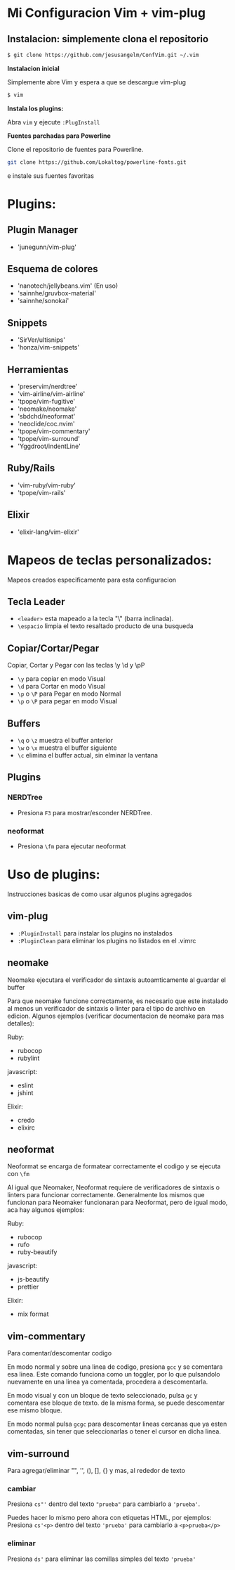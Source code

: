 # Mi Configuracion Vim + vim-plug

## Instalacion: simplemente clona el repositorio

```bash
$ git clone https://github.com/jesusangelm/ConfVim.git ~/.vim
```

**Instalacion inicial**

Simplemente abre Vim y espera a que se descargue vim-plug
```bash
$ vim
```

**Instala los plugins:**

Abra `vim` y ejecute `:PlugInstall`

**Fuentes parchadas para Powerline**

Clone el repositorio de fuentes para Powerline.
```bash
git clone https://github.com/Lokaltog/powerline-fonts.git
```
e instale sus fuentes favoritas

# Plugins:

## Plugin Manager
  * 'junegunn/vim-plug'

## Esquema de colores
  * 'nanotech/jellybeans.vim' (En uso)
  * 'sainnhe/gruvbox-material'
  * 'sainnhe/sonokai'

##  Snippets
  * 'SirVer/ultisnips'
  * 'honza/vim-snippets'

## Herramientas

  * 'preservim/nerdtree'
  * 'vim-airline/vim-airline'
  * 'tpope/vim-fugitive'
  * 'neomake/neomake'
  * 'sbdchd/neoformat'
  * 'neoclide/coc.nvim'
  * 'tpope/vim-commentary'
  * 'tpope/vim-surround'
  * 'Yggdroot/indentLine'

## Ruby/Rails
  * 'vim-ruby/vim-ruby'
  * 'tpope/vim-rails'

##  Elixir
  * 'elixir-lang/vim-elixir'


# Mapeos de teclas personalizados:
Mapeos creados especificamente para esta configuracion

## Tecla Leader
 * `<leader>` esta mapeado a la tecla "\\" (barra inclinada).
 * `\espacio` limpia el texto resaltado producto de una busqueda


## Copiar/Cortar/Pegar
Copiar, Cortar y Pegar con las teclas \y \d y \pP

  * `\y` para copiar en modo Visual
  * `\d` para Cortar en modo Visual
  * `\p` o `\P` para Pegar en modo Normal
  * `\p` o `\P` para pegar en modo Visual


## Buffers
  * `\q` o `\z` muestra el buffer anterior
  * `\w` o `\x` muestra el buffer siguiente
  * `\c` elimina el buffer actual, sin elminar  la ventana


## Plugins

### NERDTree
 * Presiona `F3` para mostrar/esconder NERDTree.

### neoformat
  * Presiona `\fm` para ejecutar neoformat


# Uso de plugins:
Instrucciones basicas de como usar algunos plugins agregados

## vim-plug
  * `:PluginInstall` para instalar los plugins no instalados
  * `:PluginClean` para eliminar los plugins no listados en el .vimrc

## neomake
Neomake ejecutara el verificador de sintaxis autoamticamente al guardar el buffer

Para que neomake funcione correctamente, es necesario que este instalado al menos
un verificador de sintaxis o linter para el tipo de archivo en edicion.
Algunos ejemplos (verificar documentacion de neomake para mas detalles):

Ruby:
  * rubocop
  * rubylint

javascript:
  * eslint
  * jshint

Elixir:
  * credo
  * elixirc


## neoformat
Neoformat se encarga de formatear correctamente el codigo y se ejecuta con `\fm`

Al igual que Neomaker, Neoformat requiere de verificadores de sintaxis o linters
para funcionar correctamente. Generalmente los mismos que funcionan para Neomaker
funcionaran para Neoformat, pero de igual modo, aca hay algunos ejemplos:

Ruby:
  * rubocop
  * rufo
  * ruby-beautify

javascript:
  * js-beautify
  * prettier

Elixir:
  * mix format

## vim-commentary
Para comentar/descomentar codigo

En modo normal y sobre una linea de codigo, presiona `gcc` y se comentara esa linea.
Este comando funciona como un toggler, por lo que pulsandolo nuevamente en una linea
ya comentada, procedera a descomentarla.

En modo visual y con un bloque de texto seleccionado, pulsa `gc` y comentara ese
bloque de texto. de la misma forma, se puede descomentar ese mismo bloque.

En modo normal pulsa `gcgc` para descomentar lineas cercanas que ya esten comentadas,
sin tener que seleccionarlas o tener el cursor en dicha linea.

## vim-surround
Para agregar/eliminar "", '', (), [], {} y mas, al rededor de texto

### cambiar
Presiona `cs"'` dentro del texto `"prueba"` para cambiarlo a `'prueba'`.

Puedes hacer lo mismo pero ahora con etiquetas HTML, por ejemplos:
Presiona `cs'<p>` dentro del texto `'prueba'` para cambiarlo a `<p>prueba</p>`

### eliminar
Presiona `ds'` para eliminar las comillas simples del texto `'prueba'`
